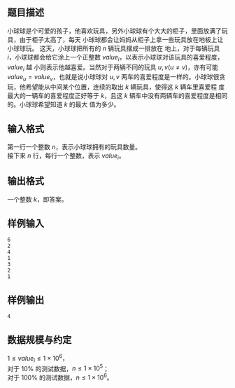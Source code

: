 ## 题目描述
小球球是个可爱的孩子，他喜欢玩具，另外小球球有个大大的柜子，里面放满了玩具，由于柜子太高了，每天
小球球都会让妈妈从柜子上拿一些玩具放在地板上让小球球玩。 这天，小球球把所有的 $n$ 辆玩具摆成一排放在
地上，对于每辆玩具 $i$，小球球都会给它涂上一个正整数 $value_{i}$，以表示小球球对该玩具的喜爱程度，$value_{i}$ 越
小则表示他越喜爱。当然对于两辆不同的玩具 $u,v(u\neq v)$，亦有可能 $value_{u}=value_{v}$，也就是说小球球对 $u,v$ 两车的喜爱程度是一样的。小球球很贪玩，他希望能从中间某个位置，连续的取出 $k$ 辆玩具，使得这 $k$ 辆车里喜爱程
度最大的一辆车的喜爱程度正好等于 $k$，且这 $k$ 辆车中没有两辆车的喜爱程度是相同的。小球球希望知道 $k$ 的最大
值为多少。
## 输入格式
第一行一个整数 $n$，表示小球球拥有的玩具数量。    
接下来 $n$ 行，每行一个整数，表示 $value_{i}$。
## 输出格式
一个整数 $k$，即答案。
## 样例输入
```plain
6
2
4
1
3
2
1
```
## 样例输出
```plain
4
```
## 数据规模与约定
$1\leq value_{i}\leq 1\times 10^6$，     
对于 $10\%$ 的测试数据，$n \leq 1 \times 10^5$；        
对于 $100\%$ 的测试数据，$n \leq 1 \times 10^6$。